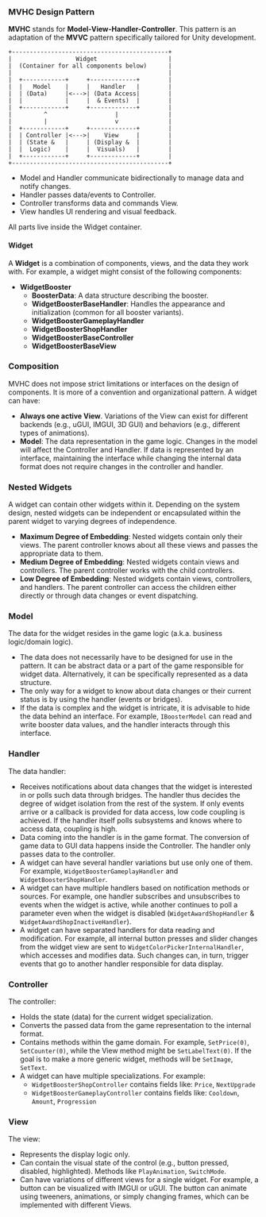 ### MVHC Design Pattern
**MVHC** stands for **Model-View-Handler-Controller**. This pattern is an adaptation of the **MVVC** pattern specifically tailored for Unity development.


```
+--------------------------------------------+
|                  Widget                    |
|  (Container for all components below)      |
|                                            |
|  +------------+     +-------------+        |
|  |   Model    |     |   Handler   |        |
|  | (Data)     |<--->| (Data Access|        |
|  |            |     |  & Events)  |        |
|  +------------+     +-------------+        |
|         ^                   |              |
|         |                   v              |
|  +------------+     +-------------+        |
|  | Controller |<--->|    View     |        |
|  | (State &   |     | (Display &  |        |
|  |  Logic)    |     |  Visuals)   |        |
|  +------------+     +-------------+        |
+--------------------------------------------+
```
- Model and Handler communicate bidirectionally to manage data and notify changes.
- Handler passes data/events to Controller.
- Controller transforms data and commands View.
- View handles UI rendering and visual feedback.

All parts live inside the Widget container.


#### Widget
A **Widget** is a combination of components, views, and the data they work with. For example, a widget might consist of the following components:

- **WidgetBooster**
  - **BoosterData**: A data structure describing the booster.
  - **WidgetBoosterBaseHandler**: Handles the appearance and initialization (common for all booster variants).
  - **WidgetBoosterGameplayHandler**
  - **WidgetBoosterShopHandler**
  - **WidgetBoosterBaseController**
  - **WidgetBoosterBaseView**

### Composition

MVHC does not impose strict limitations or interfaces on the design of components. It is more of a convention and organizational pattern. A widget can have:

- **Always one active View**. Variations of the View can exist for different backends (e.g., uGUI, IMGUI, 3D GUI) and behaviors (e.g., different types of animations).
- **Model**: The data representation in the game logic. Changes in the model will affect the Controller and Handler. If data is represented by an interface, maintaining the interface while changing the internal data format does not require changes in the controller and handler.

### Nested Widgets

A widget can contain other widgets within it. Depending on the system design, nested widgets can be independent or encapsulated within the parent widget to varying degrees of independence.

- **Maximum Degree of Embedding**: Nested widgets contain only their views. The parent controller knows about all these views and passes the appropriate data to them.
- **Medium Degree of Embedding**: Nested widgets contain views and controllers. The parent controller works with the child controllers.
- **Low Degree of Embedding**: Nested widgets contain views, controllers, and handlers. The parent controller can access the children either directly or through data changes or event dispatching.

### Model
The data for the widget resides in the game logic (a.k.a. business logic/domain logic). 

- The data does not necessarily have to be designed for use in the pattern. It can be abstract data or a part of the game responsible for widget data. Alternatively, it can be specifically represented as a data structure.
- The only way for a widget to know about data changes or their current status is by using the handler (events or bridges).
- If the data is complex and the widget is intricate, it is advisable to hide the data behind an interface. For example, `IBoosterModel` can read and write booster data values, and the handler interacts through this interface.

### Handler
The data handler:

- Receives notifications about data changes that the widget is interested in or polls such data through bridges. The handler thus decides the degree of widget isolation from the rest of the system. If only events arrive or a callback is provided for data access, low code coupling is achieved. If the handler itself polls subsystems and knows where to access data, coupling is high.
- Data coming into the handler is in the game format. The conversion of game data to GUI data happens inside the Controller. The handler only passes data to the controller.
- A widget can have several handler variations but use only one of them. For example, `WidgetBoosterGameplayHandler` and `WidgetBoosterShopHandler`.
- A widget can have multiple handlers based on notification methods or sources. For example, one handler subscribes and unsubscribes to events when the widget is active, while another continues to poll a parameter even when the widget is disabled (`WidgetAwardShopHandler` & `WidgetAwardShopInactiveHandler`).
- A widget can have separated handlers for data reading and modification. For example, all internal button presses and slider changes from the widget view are sent to `WidgetColorPickerInternalHandler`, which accesses and modifies data. Such changes can, in turn, trigger events that go to another handler responsible for data display.

### Controller
The controller:

- Holds the state (data) for the current widget specialization.
- Converts the passed data from the game representation to the internal format.
- Contains methods within the game domain. For example, `SetPrice(0)`, `SetCounter(0)`, while the View method might be `SetLabelText(0)`. If the goal is to make a more generic widget, methods will be `SetImage`, `SetText`.
- A widget can have multiple specializations. For example:
  - `WidgetBoosterShopController` contains fields like: `Price`, `NextUpgrade`
  - `WidgetBoosterGameplayController` contains fields like: `Cooldown`, `Amount`, `Progression`

### View
The view:

- Represents the display logic only.
- Can contain the visual state of the control (e.g., button pressed, disabled, highlighted). Methods like `PlayAnimation`, `SwitchMode`.
- Can have variations of different views for a single widget. For example, a button can be visualized with IMGUI or uGUI. The button can animate using tweeners, animations, or simply changing frames, which can be implemented with different Views.